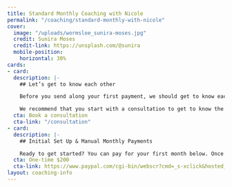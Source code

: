```yaml
---
title: Standard Monthly Coaching with Nicole
permalink: "/coaching/standard-monthly-with-nicole"
cover:
  image: "/uploads/wormsloe_sunira-moses.jpg"
  credit: Sunira Moses
  credit-link: https://unsplash.com/@sunira
  mobile-position:
    horizontal: 30%
cards:
- card: 
  description: |-
    ## Let’s get to know each other

    Before you send along your first payment, we should get to know each other first. If you haven’t already, go to the [contact](/contact) page and tell me about yourself, your goals, and your running history.

    We recommend that you start with a consultation to get to know the coach you will be working with.
  cta: Book a consultation
  cta-link: "/consultation"
- card: 
  description: |-
    ## Initial Set Up & Manual Monthly Payments

    Ready to get started? You can pay for your first month below. Once we are up and running, you will have to continue making manual payments here, or you can sign up for the subscription below for automated monthly payments.
  cta: One-time $200
  cta-link: https://www.paypal.com/cgi-bin/webscr?cmd=_s-xclick&hosted_button_id=RCLCXRYMB6YD6
layout: coaching-info
---
```


